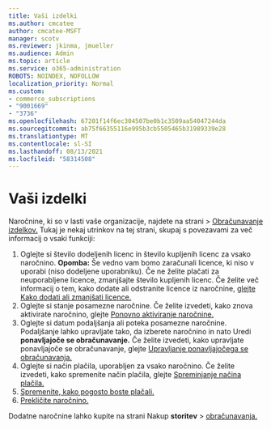 ```yaml
---
title: Vaši izdelki
ms.author: cmcatee
author: cmcatee-MSFT
manager: scotv
ms.reviewer: jkinma, jmueller
ms.audience: Admin
ms.topic: article
ms.service: o365-administration
ROBOTS: NOINDEX, NOFOLLOW
localization_priority: Normal
ms.custom:
- commerce_subscriptions
- "9001669"
- "3736"
ms.openlocfilehash: 67201f14f6ec304507be0b1c3509aa54047244da
ms.sourcegitcommit: ab75f66355116e995b3cb5505465b31989339e28
ms.translationtype: MT
ms.contentlocale: sl-SI
ms.lasthandoff: 08/13/2021
ms.locfileid: "58314508"
---
```

# <a name="your-products"></a>Vaši izdelki

Naročnine, ki so v lasti vaše organizacije, najdete na strani  >  [Obračunavanje izdelkov.](https://go.microsoft.com/fwlink/p/?linkid=842054) Tukaj je nekaj utrinkov na tej strani, skupaj s povezavami za več informacij o vsaki funkciji:

1. Oglejte si število dodeljenih licenc in število kupljenih licenc za vsako naročnino.
    **Opomba:** Še vedno vam bomo zaračunali licence, ki niso v uporabi (niso dodeljene uporabniku). Če ne želite plačati za neuporabljene licence, zmanjšajte število kupljenih licenc. Če želite več informacij o tem, kako dodate ali odstranite licence iz naročnine, [glejte Kako dodati ali zmanjšati licence.](https://docs.microsoft.com/alchemyinsights/how-to-add-or-reduce-licenses)
2. Oglejte si stanje posamezne naročnine. Če želite izvedeti, kako znova aktivirate naročnino, glejte [Ponovno aktiviranje naročnine.](reactivate-your-subscription.md)
3. Oglejte si datum podaljšanja ali poteka posamezne naročnine. Podaljšanje lahko upravljate tako, da izberete naročnino in nato Uredi **ponavljajoče se obračunavanje.** Če želite izvedeti, kako upravljate ponavljajoče se obračunavanje, glejte [Upravljanje ponavljajočega se obračunavanja.](manage-auto-renewal.md)
4. Oglejte si način plačila, uporabljen za vsako naročnino. Če želite izvedeti, kako spremenite način plačila, glejte [Spreminjanje načina plačila.](change-payment-method.md)
5. [Spremenite, kako pogosto boste plačali.](change-how-often-you-pay.md)
6. [Prekličite naročnino.](https://go.microsoft.com/fwlink/?linkid=2119113)

Dodatne naročnine lahko kupite na strani Nakup **storitev**  >  [obračunavanja.](https://go.microsoft.com/fwlink/p/?linkid=868433)